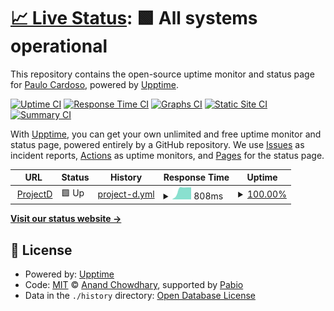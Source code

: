 # [📈 Live Status](https://demo.upptime.js.org): <!--live status--> **🟩 All systems operational**

This repository contains the open-source uptime monitor and status page for [Paulo Cardoso](https://demo.upptime.js.org), powered by [Upptime](https://github.com/upptime/upptime).

[![Uptime CI](https://github.com/nevespt/projectStatus/workflows/Uptime%20CI/badge.svg)](https://github.com/nevespt/projectStatus/actions?query=workflow%3A%22Uptime+CI%22)
[![Response Time CI](https://github.com/nevespt/projectStatus/workflows/Response%20Time%20CI/badge.svg)](https://github.com/nevespt/projectStatus/actions?query=workflow%3A%22Response+Time+CI%22)
[![Graphs CI](https://github.com/nevespt/projectStatus/workflows/Graphs%20CI/badge.svg)](https://github.com/nevespt/projectStatus/actions?query=workflow%3A%22Graphs+CI%22)
[![Static Site CI](https://github.com/nevespt/projectStatus/workflows/Static%20Site%20CI/badge.svg)](https://github.com/nevespt/projectStatus/actions?query=workflow%3A%22Static+Site+CI%22)
[![Summary CI](https://github.com/nevespt/projectStatus/workflows/Summary%20CI/badge.svg)](https://github.com/nevespt/projectStatus/actions?query=workflow%3A%22Summary+CI%22)

With [Upptime](https://upptime.js.org), you can get your own unlimited and free uptime monitor and status page, powered entirely by a GitHub repository. We use [Issues](https://github.com/nevespt/projectStatus/issues) as incident reports, [Actions](https://github.com/nevespt/projectStatus/actions) as uptime monitors, and [Pages](https://demo.upptime.js.org) for the status page.

<!--start: status pages-->
<!-- This summary is generated by Upptime (https://github.com/upptime/upptime) -->
<!-- Do not edit this manually, your changes will be overwritten -->
<!-- prettier-ignore -->
| URL | Status | History | Response Time | Uptime |
| --- | ------ | ------- | ------------- | ------ |
| <img alt="" src="https://icons.duckduckgo.com/ip3/v0-spotify-now-playing-widget-chi.vercel.app.ico" height="13"> [ProjectD](https://v0-spotify-now-playing-widget-chi.vercel.app/) | 🟩 Up | [project-d.yml](https://github.com/nevespt/projectStatus/commits/HEAD/history/project-d.yml) | <details><summary><img alt="Response time graph" src="./graphs/project-d/response-time-week.png" height="20"> 808ms</summary><br><a href="https://demo.upptime.js.org/history/project-d"><img alt="Response time 808" src="https://img.shields.io/endpoint?url=https%3A%2F%2Fraw.githubusercontent.com%2Fnevespt%2FprojectStatus%2FHEAD%2Fapi%2Fproject-d%2Fresponse-time.json"></a><br><a href="https://demo.upptime.js.org/history/project-d"><img alt="24-hour response time 948" src="https://img.shields.io/endpoint?url=https%3A%2F%2Fraw.githubusercontent.com%2Fnevespt%2FprojectStatus%2FHEAD%2Fapi%2Fproject-d%2Fresponse-time-day.json"></a><br><a href="https://demo.upptime.js.org/history/project-d"><img alt="7-day response time 808" src="https://img.shields.io/endpoint?url=https%3A%2F%2Fraw.githubusercontent.com%2Fnevespt%2FprojectStatus%2FHEAD%2Fapi%2Fproject-d%2Fresponse-time-week.json"></a><br><a href="https://demo.upptime.js.org/history/project-d"><img alt="30-day response time 808" src="https://img.shields.io/endpoint?url=https%3A%2F%2Fraw.githubusercontent.com%2Fnevespt%2FprojectStatus%2FHEAD%2Fapi%2Fproject-d%2Fresponse-time-month.json"></a><br><a href="https://demo.upptime.js.org/history/project-d"><img alt="1-year response time 808" src="https://img.shields.io/endpoint?url=https%3A%2F%2Fraw.githubusercontent.com%2Fnevespt%2FprojectStatus%2FHEAD%2Fapi%2Fproject-d%2Fresponse-time-year.json"></a></details> | <details><summary><a href="https://demo.upptime.js.org/history/project-d">100.00%</a></summary><a href="https://demo.upptime.js.org/history/project-d"><img alt="All-time uptime 100.00%" src="https://img.shields.io/endpoint?url=https%3A%2F%2Fraw.githubusercontent.com%2Fnevespt%2FprojectStatus%2FHEAD%2Fapi%2Fproject-d%2Fuptime.json"></a><br><a href="https://demo.upptime.js.org/history/project-d"><img alt="24-hour uptime 100.00%" src="https://img.shields.io/endpoint?url=https%3A%2F%2Fraw.githubusercontent.com%2Fnevespt%2FprojectStatus%2FHEAD%2Fapi%2Fproject-d%2Fuptime-day.json"></a><br><a href="https://demo.upptime.js.org/history/project-d"><img alt="7-day uptime 100.00%" src="https://img.shields.io/endpoint?url=https%3A%2F%2Fraw.githubusercontent.com%2Fnevespt%2FprojectStatus%2FHEAD%2Fapi%2Fproject-d%2Fuptime-week.json"></a><br><a href="https://demo.upptime.js.org/history/project-d"><img alt="30-day uptime 100.00%" src="https://img.shields.io/endpoint?url=https%3A%2F%2Fraw.githubusercontent.com%2Fnevespt%2FprojectStatus%2FHEAD%2Fapi%2Fproject-d%2Fuptime-month.json"></a><br><a href="https://demo.upptime.js.org/history/project-d"><img alt="1-year uptime 100.00%" src="https://img.shields.io/endpoint?url=https%3A%2F%2Fraw.githubusercontent.com%2Fnevespt%2FprojectStatus%2FHEAD%2Fapi%2Fproject-d%2Fuptime-year.json"></a></details>

<!--end: status pages-->

[**Visit our status website →**](https://demo.upptime.js.org)

## 📄 License

- Powered by: [Upptime](https://github.com/upptime/upptime)
- Code: [MIT](./LICENSE) © [Anand Chowdhary](https://anandchowdhary.com), supported by [Pabio](https://pabio.com)
- Data in the `./history` directory: [Open Database License](https://opendatacommons.org/licenses/odbl/1-0/)
